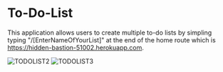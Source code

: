 # To-Do-List

This application allows users to create multiple to-do lists by simpling typing "/[EnterNameOfYourList]" at the end of the home route which is https://hidden-bastion-51002.herokuapp.com.

![TODOLIST2](https://user-images.githubusercontent.com/35402892/72208322-4d3bcb80-346f-11ea-882c-2a0ee6946046.jpg)
![TODOLIST3](https://user-images.githubusercontent.com/35402892/72208323-4f058f00-346f-11ea-83d0-05d26d16dcde.jpg)
